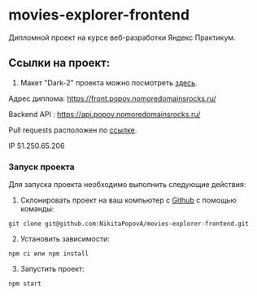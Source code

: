 # movies-explorer-frontend

Дипломной проект на курсе веб-разработки Яндекс Практикум.

## Ссылки на проект: 

1. Макет "Dark-2" проекта можно посмотреть [здесь](https://www.figma.com/file/6FMWkB94wE7KTkcCgUXtnC/%D0%94%D0%B8%D0%BF%D0%BB%D0%BE%D0%BC%D0%BD%D1%8B%D0%B9-%D0%BF%D1%80%D0%BE%D0%B5%D0%BA%D1%82?node-id=1%3A7406&mode=dev).

Адрес диплома: https://front.popov.nomoredomainsrocks.ru/

Backend API : https://api.popov.nomoredomainsrocks.ru/

Pull requests расположен по [ссылке](https://github.com/NikitaPopovA/movies-explorer-frontend/pull/2).


IP 51.250.65.206

### Запуск проекта

Для запуска проекта необходимо выполнить следующие действия:

1. Склонировать проект на ваш компьютер с [Github](https://github.com/NikitaPopovA/movies-explorer-frontend/tree/level-3) с помощью команды:
```
git clone git@github.com:NikitaPopovA/movies-explorer-frontend.git
```
2. Установить зависимости:
```
npm ci или npm install 
```
3. Запустить проект:
```
npm start
```
